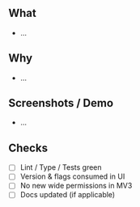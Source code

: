 ## What
- …

## Why
- …

## Screenshots / Demo
- …

## Checks
- [ ] Lint / Type / Tests green
- [ ] Version & flags consumed in UI
- [ ] No new wide permissions in MV3
- [ ] Docs updated (if applicable)
